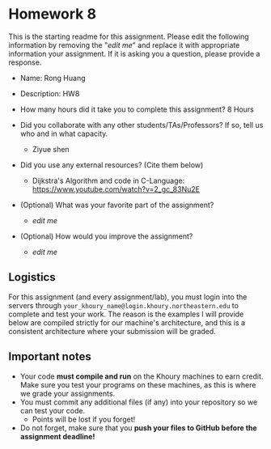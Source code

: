 # Homework 8

This is the starting readme for this assignment.  Please edit the following 
information by removing the "*edit me*" and replace it with appropriate 
information your assignment. If it is asking you a question, please provide 
a response.

- Name: Rong Huang

- Description: HW8

- How many hours did it take you to complete this assignment? 8 Hours

- Did you collaborate with any other students/TAs/Professors? If so, tell 
  us who and in what capacity.
  - Ziyue shen

- Did you use any external resources? (Cite them below)
  - Dijkstra's Algorithm and code in C-Language: https://www.youtube.com/watch?v=2_gc_83Nu2E

- (Optional) What was your favorite part of the assignment? 
  - *edit me*

- (Optional) How would you improve the assignment? 
  - *edit me*

## Logistics

For this assignment (and every assignment/lab), you must login into the 
servers through `your_khoury_name@login.khoury.northeastern.edu` to complete 
and test your work. The reason is the examples I will provide below are 
compiled strictly for our machine's architecture, and this is a consistent 
architecture where your submission will be graded.

## Important notes

* Your code **must compile and run** on the Khoury machines to earn credit. 
  Make sure you test your programs on these machines, as this is where we 
  grade your assignments.
* You must commit any additional files (if any) into your repository so we 
  can test your code.
  * Points will be lost if you forget!
* Do not forget, make sure that you **push your files to GitHub before the 
  assignment deadline!**

